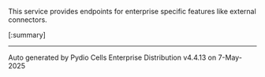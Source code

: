 






This service provides endpoints for enterprise specific features like external connectors.

[:summary]

---
Auto generated by Pydio Cells Enterprise Distribution v4.4.13 on 7-May-2025
